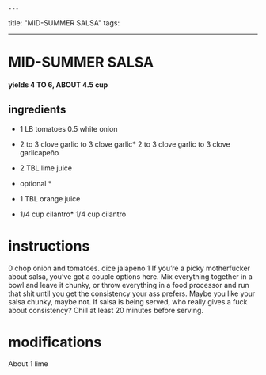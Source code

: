 

	---
title: "MID-SUMMER SALSA"
tags:

---
# MID-SUMMER SALSA
#### yields 4 TO 6, ABOUT 4.5 cup
## ingredients
* 1 LB tomatoes
0.5 white onion
* 2 to 3 clove garlic to 3 clove garlic* 2 to 3 clove garlic to 3 clove garlicapeño

* 2 TBL lime juice


* optional *
* 1 TBL orange juice

* 1/4 cup cilantro* 1/4 cup cilantro


# instructions
0 chop onion and tomatoes. dice jalapeno
1 If you’re a picky motherfucker about salsa, you’ve got a couple options here. Mix everything
together in a bowl and leave it chunky, or throw everything in a food processor and run that
shit until you get the consistency your ass prefers. Maybe you like your salsa chunky, maybe
not. If salsa is being served, who really gives a fuck about consistency? Chill at least 20 minutes
before serving.

# modifications

About 1 lime
	


